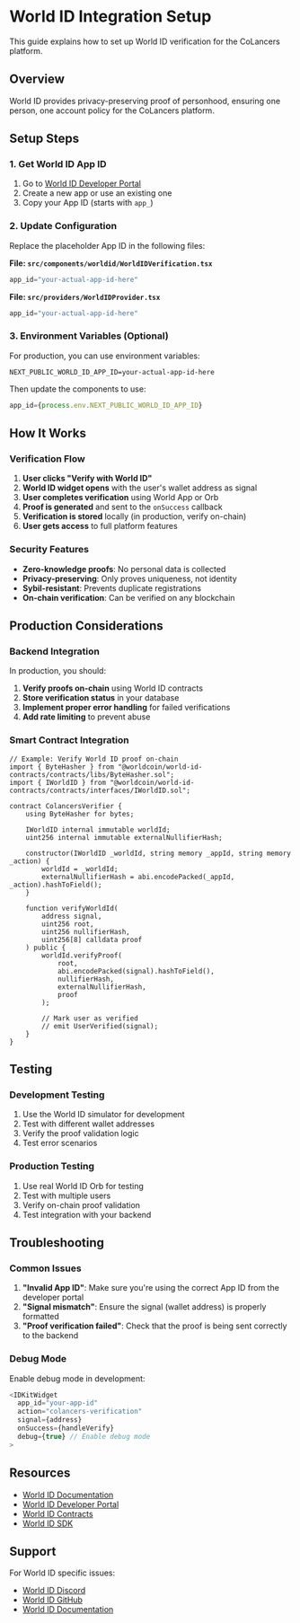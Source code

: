 # World ID Integration Setup

This guide explains how to set up World ID verification for the CoLancers platform.

## Overview

World ID provides privacy-preserving proof of personhood, ensuring one person, one account policy for the CoLancers platform.

## Setup Steps

### 1. Get World ID App ID

1. Go to [World ID Developer Portal](https://developer.worldcoin.org/)
2. Create a new app or use an existing one
3. Copy your App ID (starts with `app_`)

### 2. Update Configuration

Replace the placeholder App ID in the following files:

**File: `src/components/worldid/WorldIDVerification.tsx`**
```typescript
app_id="your-actual-app-id-here"
```

**File: `src/providers/WorldIDProvider.tsx`**
```typescript
app_id="your-actual-app-id-here"
```

### 3. Environment Variables (Optional)

For production, you can use environment variables:

```env
NEXT_PUBLIC_WORLD_ID_APP_ID=your-actual-app-id-here
```

Then update the components to use:
```typescript
app_id={process.env.NEXT_PUBLIC_WORLD_ID_APP_ID}
```

## How It Works

### Verification Flow

1. **User clicks "Verify with World ID"**
2. **World ID widget opens** with the user's wallet address as signal
3. **User completes verification** using World App or Orb
4. **Proof is generated** and sent to the `onSuccess` callback
5. **Verification is stored** locally (in production, verify on-chain)
6. **User gets access** to full platform features

### Security Features

- **Zero-knowledge proofs**: No personal data is collected
- **Privacy-preserving**: Only proves uniqueness, not identity
- **Sybil-resistant**: Prevents duplicate registrations
- **On-chain verification**: Can be verified on any blockchain

## Production Considerations

### Backend Integration

In production, you should:

1. **Verify proofs on-chain** using World ID contracts
2. **Store verification status** in your database
3. **Implement proper error handling** for failed verifications
4. **Add rate limiting** to prevent abuse

### Smart Contract Integration

```solidity
// Example: Verify World ID proof on-chain
import { ByteHasher } from "@worldcoin/world-id-contracts/contracts/libs/ByteHasher.sol";
import { IWorldID } from "@worldcoin/world-id-contracts/contracts/interfaces/IWorldID.sol";

contract ColancersVerifier {
    using ByteHasher for bytes;
    
    IWorldID internal immutable worldId;
    uint256 internal immutable externalNullifierHash;
    
    constructor(IWorldID _worldId, string memory _appId, string memory _action) {
        worldId = _worldId;
        externalNullifierHash = abi.encodePacked(_appId, _action).hashToField();
    }
    
    function verifyWorldId(
        address signal,
        uint256 root,
        uint256 nullifierHash,
        uint256[8] calldata proof
    ) public {
        worldId.verifyProof(
            root,
            abi.encodePacked(signal).hashToField(),
            nullifierHash,
            externalNullifierHash,
            proof
        );
        
        // Mark user as verified
        // emit UserVerified(signal);
    }
}
```

## Testing

### Development Testing

1. Use the World ID simulator for development
2. Test with different wallet addresses
3. Verify the proof validation logic
4. Test error scenarios

### Production Testing

1. Use real World ID Orb for testing
2. Test with multiple users
3. Verify on-chain proof validation
4. Test integration with your backend

## Troubleshooting

### Common Issues

1. **"Invalid App ID"**: Make sure you're using the correct App ID from the developer portal
2. **"Signal mismatch"**: Ensure the signal (wallet address) is properly formatted
3. **"Proof verification failed"**: Check that the proof is being sent correctly to the backend

### Debug Mode

Enable debug mode in development:
```typescript
<IDKitWidget
  app_id="your-app-id"
  action="colancers-verification"
  signal={address}
  onSuccess={handleVerify}
  debug={true} // Enable debug mode
>
```

## Resources

- [World ID Documentation](https://docs.worldcoin.org/)
- [World ID Developer Portal](https://developer.worldcoin.org/)
- [World ID Contracts](https://github.com/worldcoin/world-id-contracts)
- [World ID SDK](https://github.com/worldcoin/idkit)

## Support

For World ID specific issues:
- [World ID Discord](https://discord.gg/worldcoin)
- [World ID GitHub](https://github.com/worldcoin)
- [World ID Documentation](https://docs.worldcoin.org/) 